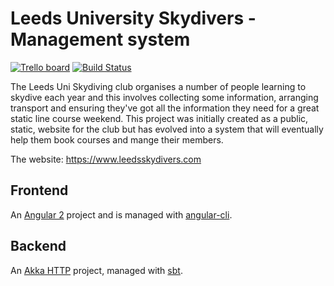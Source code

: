 # Leeds University Skydivers - Management system

[![Trello board](https://img.shields.io/badge/Trello-public-green.svg)](https://trello.com/b/Lc8wED62/leedsskydivers-com) [![Build Status](https://travis-ci.org/jSherz/lsd-members.svg?branch=master)](https://travis-ci.org/jSherz/lsd-members)

The Leeds Uni Skydiving club organises a number of people learning to skydive
each year and this involves collecting some information, arranging transport
and ensuring they've got all the information they need for a great static line
course weekend. This project was initially created as a public, static, website
for the club but has evolved into a system that will eventually help them book
courses and mange their members.

The website: https://www.leedsskydivers.com

## Frontend

An [Angular 2](https://angular.io) project and is managed with [angular-cli](https://github.com/angular/angular-cli).

## Backend

An [Akka HTTP](http://akka.io/) project, managed with [sbt](http://www.scala-sbt.org/).
